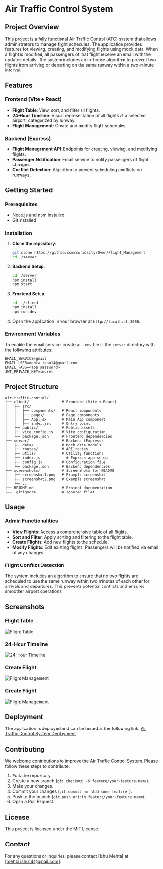 # Air Traffic Control System

## Project Overview

This project is a fully functional Air Traffic Control (ATC) system that allows administrators to manage flight schedules. The application provides features for viewing, creating, and modifying flights using mock data. When a flight is modified, all passengers of that flight receive an email with the updated details. The system includes an in-house algorithm to prevent two flights from arriving or departing on the same runway within a two-minute interval.

## Features

### Frontend (Vite + React)

- **Flight Table**: View, sort, and filter all flights.
- **24-Hour Timeline**: Visual representation of all flights at a selected airport, categorized by runway.
- **Flight Management**: Create and modify flight schedules.

### Backend (Express)

- **Flight Management API**: Endpoints for creating, viewing, and modifying flights.
- **Passenger Notification**: Email service to notify passengers of flight changes.
- **Conflict Detection**: Algorithm to prevent scheduling conflicts on runways.

## Getting Started

### Prerequisites

- Node.js and npm installed
- Git installed

### Installation

1. **Clone the repository**:

   ```bash
   git clone https://github.com/curiosityr0ver/Flight_Management
   cd ./server
   ```

2. **Backend Setup**:

   ```bash
   cd ./server
   npm install
   npm start
   ```

3. **Frontend Setup**:

   ```bash
   cd ../client
   npm install
   npm run dev
   ```

4. Open the application in your browser at `http://localhost:3000`.

### Environment Variables

To enable the email service, create an `.env` file in the `server` directory with the following attributes:

```plaintext
EMAIL_SERVICE=gmail
EMAIL_USER=mehta.ishu14@gmail.com
EMAIL_PASS=<app password>
JWT_PRIVATE_KEY=secret
```

## Project Structure

```plaintext
air-traffic-control/
├── client/               # Frontend (Vite + React)
│   ├── src/
│   │   ├── components/   # React components
│   │   ├── pages/        # Page components
│   │   ├── App.jsx       # Main App component
│   │   ├── index.jsx     # Entry point
│   ├── public/           # Public assets
│   ├── vite.config.js    # Vite configuration
│   └── package.json      # Frontend dependencies
├── server/               # Backend (Express)
│   ├── data/             # Mock data models
│   ├── routes/           # API routes
│   ├── utils/            # Utility functions
│   ├── index.js            # Express app setup
│   ├── config.js         # Configuration file
│   └── package.json      # Backend dependencies
├── screenshots/          # Screenshots for README
│   ├── screenshot1.png   # Example screenshot
│   ├── screenshot2.png   # Example screenshot
│   └── ...
├── README.md             # Project documentation
└── .gitignore            # Ignored files
```

## Usage

### Admin Functionalities

- **View Flights**: Access a comprehensive table of all flights.
- **Sort and Filter**: Apply sorting and filtering to the flight table.
- **Create Flights**: Add new flights to the schedule.
- **Modify Flights**: Edit existing flights. Passengers will be notified via email of any changes.

### Flight Conflict Detection

The system includes an algorithm to ensure that no two flights are scheduled to use the same runway within two minutes of each other for arrivals and departures. This prevents potential conflicts and ensures smoother airport operations.

## Screenshots

### Flight Table

![Flight Table](./screenshots/airportTable.png)

### 24-Hour Timeline

![24-Hour Timeline](./screenshots/airportTable.png)

### Create Flight

![Flight Management](./screenshots/createFlight.png)

### Create Flight

![Flight Management](./screenshots/updateFlight.png)

## Deployment

The application is deployed and can be tested at the following link:
[Air Traffic Control System Deployment](https://flight-management-five.vercel.app/)

## Contributing

We welcome contributions to improve the Air Traffic Control System. Please follow these steps to contribute:

1. Fork the repository.
2. Create a new branch (`git checkout -b feature/your-feature-name`).
3. Make your changes.
4. Commit your changes (`git commit -m 'Add some feature'`).
5. Push to the branch (`git push origin feature/your-feature-name`).
6. Open a Pull Request.

## License

This project is licensed under the MIT License.

## Contact

For any questions or inquiries, please contact [Ishu Mehta] at [mehta.ishu14@gmail.com].
